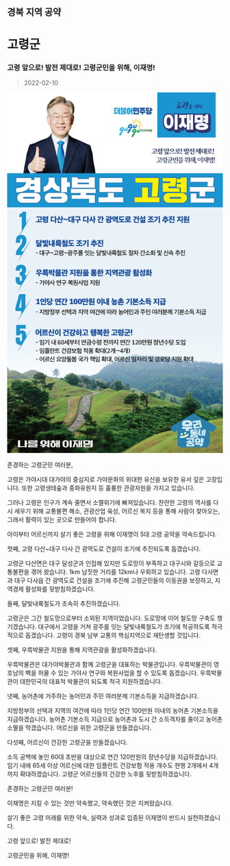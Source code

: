 ## 경북 지역 공약

# 고령군

### 고령 앞으로! 발전 제대로! 고령군민을 위해, 이재명!
> 2022-02-10

![고령군 지역공약](./005_015_003.png)

존경하는 고령군민 여러분,

 

고령은 가야시대 대가야의 중심지로 가야문화의 위대한 유산을 보유한 유서 깊은 고장입니다. 또한 고령생태숲과 중화유원지 등 훌륭한 관광자원을 가지고 있습니다. 

 

그러나 고령은 인구가 계속 줄면서 소멸위기에 빠져있습니다. 찬란한 고령의 역사를 다시 세우기 위해 교통불편 해소, 관광산업 육성, 어르신 복지 등을 통해 사람이 찾아오는, 그래서 활력이 있는 곳으로 만들어야 합니다. 

 

아이부터 어르신까지 살기 좋은 고령을 위해 이재명이 5대 고령 공약을 약속드립니다. 

 

첫째, 고령 다산~대구 다사 간 광역도로 건설이 조기에 추진되도록 돕겠습니다. 

고령군 다산면은 대구 달성군과 인접해 있지만 도로망이 부족하고 대구시와 갈등으로 교통불편을 겪어 왔습니다. 1km 남짓한 거리를 12km나 우회하고 있습니다. 고령 다사면과 대구 다사읍 간 광역도로 건설을 조기에 추진해 고령군민들의 이동권을 보장하고, 지역경제 활성화를 뒷받침하겠습니다. 

 

둘째, 달빛내륙철도가 조속히 추진하겠습니다. 

고령군은 그간 철도망으로부터 소외된 지역이었습니다. 도로망에 이어 철도망 구축도 챙기겠습니다. 대구에서 고령을 거쳐 광주를 잇는 달빛내륙철도가 조기에 착공하도록 적극적으로 돕겠습니다. 고령이 경북 남부 교통의 핵심지역으로 재탄생할 것입니다.

 

셋째, 우륵박물관 지원을 통해 지역관광을 활성화하겠습니다.

우륵박물관은 대가야박물관과 함께 고령군을 대표하는 박물관입니다. 우륵박물관이 영호남의 벽을 허물 수 있는 가야사 연구와 복원사업을 할 수 있도록 돕겠습니다. 우륵박물관이 대한민국의 대표적 박물관이 되도록 적극 지원하겠습니다. 

 

넷째, 농어촌에 거주하는 농어민과 주민 여러분께 기본소득을 지급하겠습니다.

지방정부의 선택과 지역의 여건에 따라 1인당 연간 100만원 이내의 농어촌 기본소득을 지급하겠습니다. 농어촌 기본소득 지급으로 농어촌과 도시 간 소득격차를 줄이고 농어촌 소멸을 막겠습니다. 어르신을 위한 고령군을 만들겠습니다.

 

다섯째, 어르신이 건강한 고령군을 만들겠습니다.

소득 공백에 놓인 60대 초반을 대상으로 연간 120만원의 장년수당을 지급하겠습니다. 임기 내에 65세 이상 어르신에 대한 임플란트 건강보험 적용 개수도 현행 2개에서 4개까지 확대하겠습니다. 고령군 어르신들의 건강한 노후를 뒷받침하겠습니다.

 

 

존경하는 고령군민 여러분!

 

이재명은 지킬 수 있는 것만 약속했고, 약속했던 것은 지켜왔습니다.

살기 좋은 고령 미래를 위한 약속, 실력과 성과로 입증된 이재명이 반드시 실천하겠습니다.

 

고령 앞으로! 발전 제대로! 

고령군민을 위해, 이재명! 